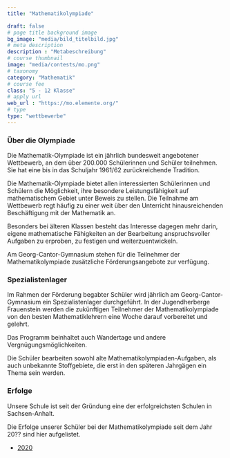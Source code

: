 ```yaml
---
title: "Mathematikolympiade"

draft: false
# page title background image
bg_image: "media/bild_titelbild.jpg"
# meta description
description : "Metabeschreibung"
# course thumbnail
image: "media/contests/mo.png"
# taxonomy
category: "Mathematik"
# course fee
class: "5 - 12 Klasse"
# apply url
web_url : "https://mo.elemente.org/"
# type
type: "wettbewerbe"
---
```



### Über die Olympiade

Die Mathematik-Olympiade ist ein jährlich bundesweit angebotener Wettbewerb, an dem über 200.000 Schülerinnen und Schüler teilnehmen. Sie hat eine bis in das Schuljahr 1961/62 zurückreichende Tradition.

Die Mathematik-Olympiade bietet allen interessierten Schülerinnen und Schülern die Möglichkeit, ihre besondere Leistungsfähigkeit auf mathematischem Gebiet unter Beweis zu stellen. Die Teilnahme am Wettbewerb regt häufig zu einer weit über den Unterricht hinausreichenden Beschäftigung mit der Mathematik an.

Besonders bei älteren Klassen besteht das Interesse dagegen mehr darin, eigene mathematische Fähigkeiten an der Bearbeitung anspruchsvoller Aufgaben zu erproben, zu festigen und weiterzuentwickeln.

Am Georg-Cantor-Gymnasium stehen für die Teilnehmer der Mathematikolympiade zusätzliche Förderungsangebote zur verfügung.

### Spezialistenlager

Im Rahmen der Förderung begabter Schüler wird jährlich am Georg-Cantor-Gymnasium ein Spezialistenlager durchgeführt.
In der Jugendherberge Frauenstein werden die zukünftigen Teilnehmer der Mathematikolympiade von den besten Mathematiklehrern eine Woche darauf vorbereitet und gelehrt.

Das Programm beinhaltet auch Wandertage und andere Vergnügungsmöglichkeiten.

Die Schüler bearbeiten sowohl alte Mathematikolympiaden-Aufgaben, als auch unbekannte Stoffgebiete, die erst in den späteren Jahrgägen ein Thema sein werden.

### Erfolge

Unsere Schule ist seit der Gründung eine der erfolgreichsten Schulen in Sachsen-Anhalt.

Die Erfolge unserer Schüler bei der Mathematikolympiade seit dem Jahr 20?? sind hier aufgelistet.

 * [2020](/de/mo/2020/)

